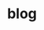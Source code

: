 ---
layout: page
permalink: /blog/
title: blog
nav: true
nav_order: 2
redirect_to: https://thatdigitalstrength.substack.com/
---